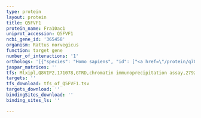 ```yaml
---
type: protein
layout: protein
title: Q5FVF1
protein_name: Fra10ac1
uniprot_accession: Q5FVF1
ncbi_gene_id: '365458'
organism: Rattus norvegicus
function: target gene
number_of_interactions: '1'
orthologs: '[{"species": "Homo sapiens", "id": ["<a href=\"/protein/q70z53\">Q70Z53</a>"]}, {"species": "Danio rerio", "id": ["<a href=\"/protein/a0a0r4ik46\">A0A0R4IK46</a>"]}, {"species": "Mus musculus", "id": ["<a href=\"/protein/q8bp78\">Q8BP78</a>"]}, {"species": "Caenorhabditis elegans", "id": ["<a href=\"/protein/b5bm26\">B5BM26</a>"]}, {"species": "Drosophila melanogaster", "id": ["<a href=\"/protein/q9v3m2\">Q9V3M2</a>"]}]'
jaspar_matrices: ''
tfs: Mlxipl,Q8VIP2,171078,GTRD,chromatin immunoprecipitation assay,27924024%5Buid%5D,No
targets: ''
tfs_download: tfs_of_Q5FVF1.tsv
targets_download: ''
bindingSites_download: ''
binding_sites_ls: ''

---
```

